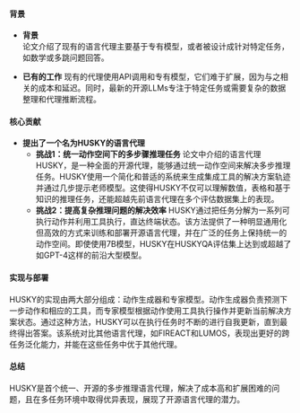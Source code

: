 #### 背景
- **背景**       
    论文介绍了现有的语言代理主要基于专有模型，或者被设计成针对特定任务，如数学或多跳问题回答。
    
- **已有的工作**
    现有的代理使用API调用和专有模型，它们难于扩展，因为与之相关的成本和延迟。同时，最新的开源LLMs专注于特定任务或需要复杂的数据整理和代理推断流程。

#### 核心贡献
- **提出了一个名为HUSKY的语言代理**
    - **挑战1：统一动作空间下的多步骤推理任务**
        论文中介绍的语言代理HUSKY，是一种全面的开源代理，能够通过统一动作空间来解决多步推理任务。HUSKY使用一个简化和普适的系统来生成集成工具的解决方案轨迹并通过几步提示老师模型。这使得HUSKY不仅可以理解数值，表格和基于知识的推理任务，还能超越先前语言代理在多个评估数据集上的表现。
    - **挑战2：提高复杂推理问题的解决效率**
        HUSKY通过把任务分解为一系列可执行动作并利用工具执行，直达终端状态。该方法提供了一种明显通用化但高效的方式来训练和部署开源语言代理，并在广泛的任务上保持统一的动作空间。即使使用7B模型，HUSKY在HUSKYQA评估集上达到或超越了如GPT-4这样的前沿大型模型。

#### 实现与部署
HUSKY的实现由两大部分组成：动作生成器和专家模型。动作生成器负责预测下一步动作和相应的工具，而专家模型根据动作使用工具执行操作并更新当前解决方案状态。通过这种方法，HUSKY可以在执行任务时不断的进行自我更新，直到最终得出答案。该系统对比其他语言代理，如FIREACT和LUMOS，表现出更好的跨任务泛化能力，并能在这些任务中优于其他代理。

#### 总结
HUSKY是首个统一、开源的多步推理语言代理，解决了成本高和扩展困难的问题，且在多任务环境中取得优异表现，展现了开源语言代理的潜力。